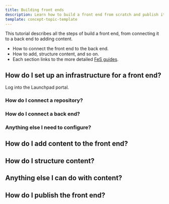 ```yaml
---
title: Building front ends
description: Learn how to build a front end from scratch and publish it
template: concept-topic-template
---
```


This tutorial describes all the steps of build a front end, from connecting it to a back end to adding content.

* How to connect the front end to the back end.
* How to add, structure content, and so on.
* Each section links to the more detailed [FeS guides](/docs/cloud/dev/spryker-cloud-commerce-os/front-end-enablement-service/front-end-enablement-service-guides/front-end-enablement-service-guides.html).



## How do I set up an infrastructure for a front end?

Log into the Launchpad portal. 



### How do I connect a repository?

### How do I connect a back end?

### Anything else I need to configure?



## How do I add content to the front end?

## How do I structure content?

## Anything else I can do with content?

## How do I publish the front end?
